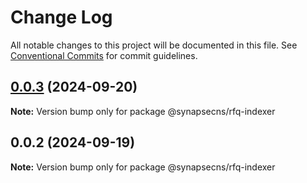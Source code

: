 # Change Log

All notable changes to this project will be documented in this file.
See [Conventional Commits](https://conventionalcommits.org) for commit guidelines.

## [0.0.3](https://github.com/synapsecns/sanguine/compare/@synapsecns/rfq-indexer@0.0.2...@synapsecns/rfq-indexer@0.0.3) (2024-09-20)

**Note:** Version bump only for package @synapsecns/rfq-indexer





## 0.0.2 (2024-09-19)

**Note:** Version bump only for package @synapsecns/rfq-indexer
